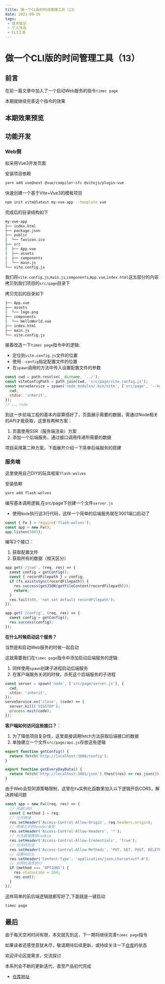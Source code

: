```yaml
---
title: 做一个CL版的时间管理工具（13）
date: 2021-08-16
tags:
 - 技术笔记
 - 个人作品
 - CLI工具
---
```

# 做一个CLI版的时间管理工具（13）

## 前言
在前一篇文章中加入了一个启动Web服务的指令`timec page`

本期就继续完善这个指令的效果
## 本期效果预览

## 功能开发
### Web侧
拟采用Vue3开发页面

安装项目依赖
```sh
yarn add vue@next @vue/compiler-sfc @vitejs/plugin-vue
```
快速创建一个基于Vite+Vue3的模板项目
```sh
npm init vite@latest my-vue-app --template vue
```

完成后的目录结构如下
```sh
my-vue-app
├── index.html
├── package.json
├── public
|  └── favicon.ico
├── src
|  ├── App.vue
|  ├── assets
|  ├── components
|  └── main.js
└── vite.config.js
```
我们将`vite.config.js`,`main.js`,`components`,`App.vue`,`index.html`这五部分的内容拷贝到我们项目的`src/page`目录下

拷贝完后的目录如下
```sh
├── App.vue
├── assets
|  └── logo.png
├── components
|  └── HelloWorld.vue
├── index.html
├── main.js
└── vite.config.js
```
接着改造一下`timec page`指令中的逻辑:
* 定位到`vite.config.js`文件的位置
* 使用`--config`指定配置文件的位置
* 在`spawn`调用的方法中传入设置配置文件的参数

```js
const cwd = path.resolve(__dirname, '../');
const viteConfigPath = path.join(cwd, 'src/page/vite.config.js');
const serveService = spawn('node_modules/.bin/vite', ['src/page', '--host', '--config', viteConfigPath], {
  cwd,
  stdio: 'inherit',
});
// 。。。code
```
到这一步前端工程的基本内容算搭好了，页面展示需要的数据，需通过Node相关的API才能获取，这里有两种方案：
1. 页面使用SSR（服务端渲染）方案
2. 添加一个后端服务，通过接口调用传递所需要的数据

项目采用第二种方案，下面展开介绍一下简单后端服务的搭建

### 服务端
这里使用自己DIY的玩具框架`flash-wolves`

安装依赖
```sh
yarn add flash-wolves
```
编写基本调用逻辑,在src/page下创建一个文件`server.js`
* 使用`Node`执行这3行代码，这样一个简单的后端服务就在3001端口启动了
```js
const { Fw } = require('flash-wolves');
const app = new Fw();
app.listen(3001);
```

编写2个接口：
1. 获取配置文件
2. 获取所有的数据（按天区分）

```js
app.get('/json', (req, res) => {
  const config = getConfig();
  const { recordFilepath } = config;
  if (fs.existsSync(recordFilepath)) {
    res.success(getJSON(getFileContent(recordFilepath)));
    return;
  }
  res.fail(500, 'not set default recordFilepath');
});

app.get('/config', (req, res) => {
  const config = getConfig();
  res.success(config);
});
```

**在什么时候启动这个服务？**

当然是和启动Web服务的时候一起启动

这就需要我们在`timec page`指令中添加启动后端服务的逻辑:
1. 同样使用`spawn`创建子进程启动后端服务
2. 在客户端服务关闭的时候，杀死这个后端服务的子进程
```js
const server = spawn('node', ['src/page/server.js'], {
  cwd,
  stdio: 'inherit',
});
serveService.on('close', (code) => {
  server.kill('SIGSTOP');
  process.exit(code);
});
```

**客户端如何访问这些接口？**：
1. 为了降低项目复杂性，这里直接调用fetch方法获取后端接口的数据
2. 单独建立一个文件`src/page/api.js`存放这些逻辑

```js
export function getConfig() {
  return fetch('http://localhost:3000/config');
}

export function getEveryDayData() {
  return fetch('http://localhost:3001/json').then((res) => res.json());
}
```

由于Web会受同源策略限制，这里在`Fw`实例化函数里加入以下逻辑开启CORS，解决跨域问题
```js
const app = new Fw((req, res) => {
  // 开启CORS
  const { method } = req;
  // 允许跨域
  res.setHeader('Access-Control-Allow-Origin', req.headers.origin);
  // 跨域允许的header类型
  res.setHeader('Access-Control-Allow-Headers', '*');
  // 允许跨域携带cookie
  res.setHeader('Access-Control-Allow-Credentials', 'true');
  // 允许的方法
  res.setHeader('Access-Control-Allow-Methods', 'PUT, GET, POST, DELETE, OPTIONS');
  // 设置响应头
  res.setHeader('Content-Type', 'application/json;charset=utf-8');
  // 对预检请求放行
  if (method === 'OPTIONS') {
    res.statusCode = 204;
    res.end();
  }
});
```
这样简单的前后端逻辑就都写好了,下面就是一键启动
```sh
timec page
```

## 最后
由于每天空闲时间有限，本文就先到这，下一期将继续完善`timec page`指令

如果读者还感觉意犹未尽，敬请期待后续更新，或持续关注一下[仓库](https://github.com/ATQQ/time-control)的状态

欢迎评论区提需求，交流探讨

本系列会不断的更新迭代，直至产品初代完成

* [仓库地址](https://github.com/ATQQ/time-control)

<comment/>
<tongji/>